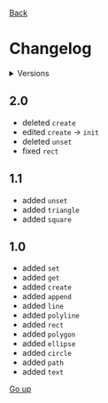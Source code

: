 <link rel="stylesheet" href=".info/style.css">

[Back](README.md)

# Changelog

<details>
   <summary>Versions</summary>

   - [2.0](#20)
   - [1.1](#11)
   - [1.0](#10)
</details>

## 2.0
   - <delete> deleted `create`
   - <edit> edited `create` -> `init`
   - <delete> deleted `unset`
   - <fix> fixed `rect`

## 1.1
   - <add> added `unset`
   - <add> added `triangle`
   - <add> added `square`

## 1.0
  - <add> added `set`
  - <add> added `get`
  - <add> added `create`
  - <add> added `append`
  - <add> added `line`
  - <add> added `polyline`
  - <add> added `rect`
  - <add> added `polygon`
  - <add> added `ellipse`
  - <add> added `circle`
  - <add> added `path`
  - <add> added `text`

[Go up](#changelog)